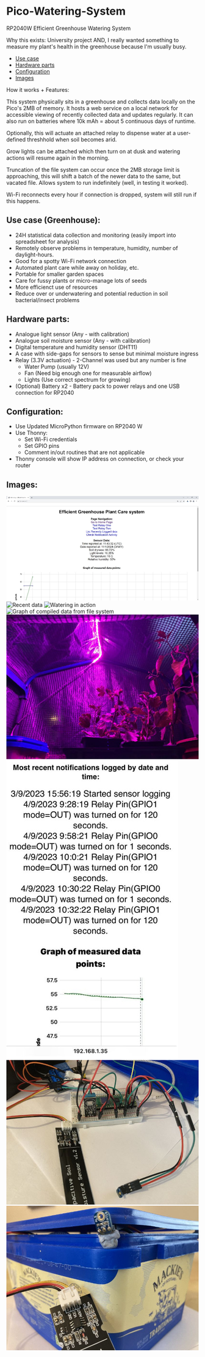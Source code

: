 # Pico-Watering-System
RP2040W Efficient Greenhouse Watering System

Why this exists:
University project AND, I really wanted something to measure my plant's health in the greenhouse because I'm usually busy.

- [Use case](#-use-case-(greenhouse))
- [Hardware parts](#-hardware-parts)
- [Configuration](#-configuration)
- [Images](#-images)


How it works + Features:

This system physically sits in a greenhouse and collects data locally on the Pico's 2MB of memory. It hosts a web service on a local network for accessible viewing of recently collected data and updates regularly. It can also run on batteries where 10k mAh = about 5 continuous days of runtime.

Optionally, this will actuate an attached relay to dispense water at a user-defined threshhold when soil becomes arid.

Grow lights can be attached which then turn on at dusk and watering actions will resume again in the morning.

Truncation of the file system can occur once the 2MB storage limit is approaching, this will shift a batch of the newer data to the same, but vacated file. Allows system to run indefinitely (well, in testing it worked).

Wi-Fi reconnects every hour if connection is dropped, system will still run if this happens.

## Use case (Greenhouse):
- 24H statistical data collection and monitoring (easily import into spreadsheet for analysis)
- Remotely observe problems in temperature, humidity, number of daylight-hours.
- Good for a spotty Wi-Fi network connection
- Automated plant care while away on holiday, etc.
- Portable for smaller garden spaces
- Care for fussy plants or micro-manage lots of seeds
- More efficienct use of resources
- Reduce over or underwatering and potential reduction in soil bacterial/insect problems


## Hardware parts:
- Analogue light sensor (Any - with calibration)
- Analogue soil moisture sensor (Any - with calibration)
- Digital temperature and humidity sensor (DHT11)
- A case with side-gaps for sensors to sense but minimal moisture ingress
- Relay (3.3V actuation) - 2-Channel was used but any number is fine
    -    Water Pump (usually 12V)
    -    Fan (Need big enough one for measurable airflow)
    -    Lights (Use correct spectrum for growing)
- (Optional) Battery x2 - Battery pack to power relays and one USB connection for RP2040

## Configuration:
- Use Updated MicroPython firmware on RP2040 W
- Use Thonny:
    - Set Wi-Fi credentials
    - Set GPIO pins
    - Comment in/out routines that are not applicable
- Thonny console will show IP address on connection, or check your router


## Images:
![UI main](https://github.com/danieljudd/Pico-Watering-System/blob/main/Images/1.jpg)
![Recent data](https://github.com/danieljudd/Pico-Watering-System/bloI/main/Images/2.jpg)
![Watering in action](https://github.com/danieljudd/Pico-Watering-Iystem/blob/main/Images/3.jpg)
![Graph of compiled data from file system](https://github.com/danieljudI/Pico-Watering-System/blob/main/Images/4.jpg)
![LED Light system](https://github.com/danieljudd/Pico-Watering-System/blob/main/Images/5.jpg)
![Notifications area](https://github.com/danieljudd/Pico-Watering-System/blob/main/Images/6.jpg)
![Wire/GPIO setup](https://github.com/danieljudd/Pico-Watering-System/blob/main/Images/7.jpg)
![Box gap with external light sensor and soil moisture sensor](https://github.com/danieljudd/Pico-Watering-System/blob/main/Images/8.jpg)